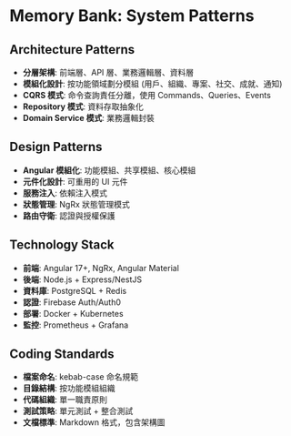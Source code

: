 # Memory Bank: System Patterns

## Architecture Patterns
- **分層架構**: 前端層、API 層、業務邏輯層、資料層
- **模組化設計**: 按功能領域劃分模組 (用戶、組織、專案、社交、成就、通知)
- **CQRS 模式**: 命令查詢責任分離，使用 Commands、Queries、Events
- **Repository 模式**: 資料存取抽象化
- **Domain Service 模式**: 業務邏輯封裝

## Design Patterns
- **Angular 模組化**: 功能模組、共享模組、核心模組
- **元件化設計**: 可重用的 UI 元件
- **服務注入**: 依賴注入模式
- **狀態管理**: NgRx 狀態管理模式
- **路由守衛**: 認證與授權保護

## Technology Stack
- **前端**: Angular 17+, NgRx, Angular Material
- **後端**: Node.js + Express/NestJS
- **資料庫**: PostgreSQL + Redis
- **認證**: Firebase Auth/Auth0
- **部署**: Docker + Kubernetes
- **監控**: Prometheus + Grafana

## Coding Standards
- **檔案命名**: kebab-case 命名規範
- **目錄結構**: 按功能模組組織
- **代碼組織**: 單一職責原則
- **測試策略**: 單元測試 + 整合測試
- **文檔標準**: Markdown 格式，包含架構圖
